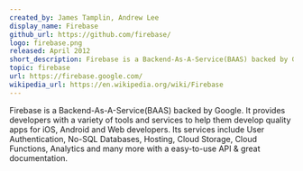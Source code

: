 ```yaml
---
created_by: James Tamplin, Andrew Lee
display_name: Firebase
github_url: https://github.com/firebase/
logo: firebase.png
released: April 2012
short_description: Firebase is a Backend-As-A-Service(BAAS) backed by Google. It provides developers with a variety of tools and services to help them develop quality apps for iOS, Android and Web developers with easy-to-use API.
topic: firebase
url: https://firebase.google.com/
wikipedia_url: https://en.wikipedia.org/wiki/Firebase
---
```

Firebase is a Backend-As-A-Service(BAAS) backed by Google. It provides developers with a variety of tools and services to help them develop quality apps for iOS, Android and Web developers. Its services include User Authentication, No-SQL Databases, Hosting, Cloud Storage, Cloud Functions, Analytics and many more with a easy-to-use API & great documentation.
